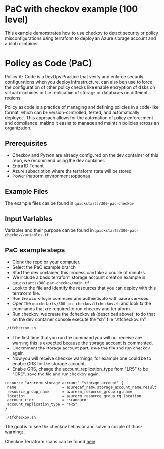 <!-- This document is auto-generated. Do not edit directly. Make changes to README.md.tmpl instead. -->
# PaC with checkov example (100 level)

This example demonstrates how to use checkov to detect security or policy misconfigurations using terraform to deploy an Azure storage account and a blob container.

# Policy as Code (PaC)

Policy As Code is a DevOps Practice that verify and enforce security configurations when you deploy Infrastructure, can also ben use to force the configuration of other policy checks like enable encryption of disks on virtual machines or the replication of storage or databases on different regions.

Policy as code is a practice of managing and defining policies in a code-like format, which can be version-controlled, tested, and automatically deployed. This approach allows for the automation of policy enforcement and compliance, making it easier to manage and maintain policies across an organization.

## Prerequisites

- Checkov and Python are already configured on the dev container of this repo, we recommend using the dev container.
- Entra ID Tenant
- Azure subscription where the terraform state will be stored
- Power Platform environment (optional)

## Example Files

The example files can be found in `quickstarts/300-pac-checkov`

## Input Variables

Variables and their purpose can be found in `quickstarts/300-pac-checkov/variables.tf`

## PaC example steps

- Clone the repo on your computer.
- Select the PaC example branch
- Start the dev container, this process can take a couple of minutes.
- We include a basic terraform storage account creation example in `quickstarts/300-pac-checkov/main.tf`
- Look to the file and identify the resources that you can deploy with this terraform file.
- Run the azure login command and authenticate with azure services.
- Open the `quickstarts/300-pac-checkov/tfcheckov.sh` and look to the commands that are required to run checkov and terraform.
- Run checkov, we create the tfcheckov.sh (described above), to do that on the dev container console execute the “sh” file “./tfcheckov.sh”.

 ```bash
./tfcheckov.sh
```

- The first time that you run the command you will not receive any warning this is expected because the storage account is commented.
- Uncomment the storage account part, save the file and run checkov again.
- Now you will receive checkov warnings, for example one could be to enable GRS for the storage account.
- Enable GRS, change the account_replication_type from "LRS" to be "GRS", save the file and run checkov again.

 ```hcl
resource "azurerm_storage_account" "storage_account" {
  name                     = azurecaf_name.storage_account_name.result
  resource_group_name      = azurerm_resource_group.rg.name
  location                 = azurerm_resource_group.rg.location
  account_tier             = "Standard"
  account_replication_type = "GRS"
}

```

 ```bash
./tfcheckov.sh
```

The goal is to see the checkov behavior and solve a couple of those warnings.

Checkov Terraform scans can be found [here](https://www.checkov.io/5.Policy%20Index/terraform.html)
